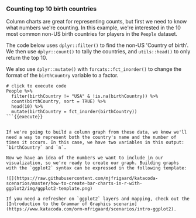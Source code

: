 ### Counting top 10 birth countries

Column charts are great for representing counts, but first we need to know what numbers we're counting. In this example, we're interested in the 10 most common non-US birth countries for players in the `People` dataset.

The code below uses `dplyr::filter()` to find the non-US 'Country of birth'. We then use `dplyr::count()` to tally the countries, and `utils::head()` to only return the top 10.

We also use `dplyr::mutate()` with `forcats::fct_inorder()` to change the format of the `birthCountry` variable to a factor.

```
# click to execute code
People %>%
  filter(birthCountry != "USA" & !is.na(birthCountry)) %>%
  count(birthCountry, sort = TRUE) %>%
  head(10) %>%
  mutate(birthCountry = fct_inorder(birthCountry))
```{{execute}}


If we're going to build a column graph from these data, we know we'll need a way to represent both the country's name and the number of times it occurs. In this case, we have two variables in this output: `birthCountry` and `n`.

Now we have an idea of the numbers we want to include in our visualization, so we're ready to create our graph. Building graphs with the `ggplot2` syntax can be expressed in the following template:

![](https://raw.githubusercontent.com/mjfrigaard/katacoda-scenarios/master/how-to-create-bar-charts-in-r-with-ggplot2/img/ggplot2-template.png)

If you need a refresher on `ggplot2` layers and mapping, check out the [Introduction to the Grammar of Graphics scenario](https://www.katacoda.com/orm-mfrigaard/scenarios/intro-ggplot2).
